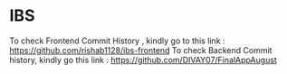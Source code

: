 # IBS
To check Frontend Commit History , kindly go to this link : https://github.com/rishab1128/ibs-frontend
To check Backend Commit history, kindly go this link : https://github.com/DIVAY07/FinalAppAugust
